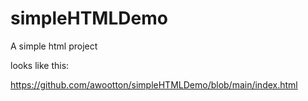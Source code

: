 # simpleHTMLDemo
A simple html project

looks like this:

https://github.com/awootton/simpleHTMLDemo/blob/main/index.html

